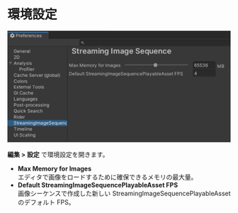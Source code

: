 # 環境設定

![Preferences](../images/Preferences.png)

**編集 > 設定** で環境設定を開きます。

* **Max Memory for Images**  
  エディタで画像をロードするために確保できるメモリの最大量。
* **Default StreamingImageSequencePlayableAsset FPS**  
  画像シーケンスで作成した新しい StreamingImageSequencePlayableAsset のデフォルト FPS。





